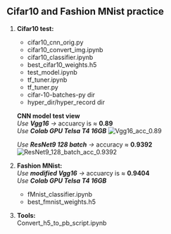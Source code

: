 ## Cifar10 and Fashion MNist practice ##

1. **Cifar10 test:**  
   * cifar10_cnn_orig.py  
   * cifar10_convert_img.ipynb  
   * cifar10_classifier.ipynb  
   * best_cifar10_weights.h5  
   * test_model.ipynb  
   * tf_tuner.ipynb  
   * tf_tuner.py  
   * cifar-10-batches-py dir  
   * hyper_dir/hyper_record dir
   
   **CNN model test view**  
   *Use **Vgg16** ->* accuarcy is ≈ **0.89**  
   *Use **Colab GPU Telsa T4 16GB***
   ![Vgg16_acc_0.89](https://github.com/tonyhsu32/Cifar10_FMnist_CNN_model_test/blob/main/Vgg16_acc_0.89_fig.png)  
   
   *Use **ResNet9 128 batch** ->* accuracy ≈ **0.9392**  
   ![ResNet9_128_batch_acc_0.9392](https://github.com/tonyhsu32/Cifar10_FMnist_CNN_model_test/blob/main/ResNet9_128_batch_acc_0.9392_fig.png)
   
2. **Fashion MNist:**  
   *Use **modified Vgg16** ->* accuarcy is ≈ **0.9404**  
   *Use **Colab GPU Telsa T4 16GB***
   * fMnist_classifier.ipynb  
   * best_fmnist_weights.h5  
 
3. **Tools:**  
   Convert_h5_to_pb_script.ipynb
